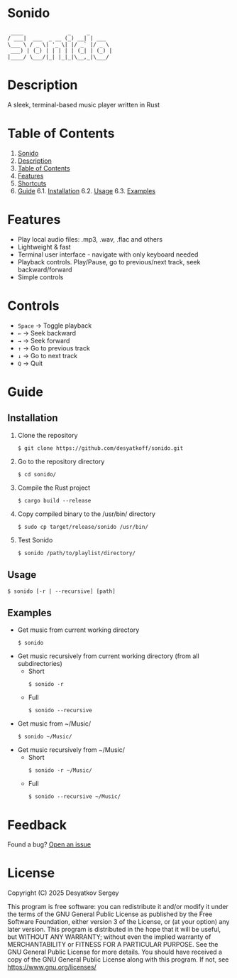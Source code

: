 # Sonido

```
 ____              _     _       
/ ___|  ___  _ __ (_) __| | ___  
\___ \ / _ \| '_ \| |/ _` |/ _ \ 
 ___) | (_) | | | | | (_| | (_) |
|____/ \___/|_| |_|_|\__,_|\___/
```


# Description

A sleek, terminal-based music player written in Rust


# Table of Contents

1. [Sonido](#sonido)
2. [Description](#description)
3. [Table of Contents](#table-of-contents)
4. [Features](#features)
5. [Shortcuts](#shortcuts)
6. [Guide](#guide)
    6.1. [Installation](#installation)
    6.2. [Usage](#usage)
    6.3. [Examples](#examples)


# Features

* Play local audio files: .mp3, .wav, .flac and others
* Lightweight & fast
* Terminal user interface - navigate with only keyboard needed
* Playback controls. Play/Pause, go to previous/next track, seek backward/forward
* Simple controls


# Controls

* `Space` -> Toggle playback
* `←` -> Seek backward
* `→` -> Seek forward
* `↑` -> Go to previous track
* `↓` -> Go to next track
* `Q` -> Quit


# Guide

## Installation

1. Clone the repository
    ```Shell
    $ git clone https://github.com/desyatkoff/sonido.git
    ```
2. Go to the repository directory
    ```Shell
    $ cd sonido/
    ```
3. Compile the Rust project
    ```Shell
    $ cargo build --release
    ```
4. Copy compiled binary to the /usr/bin/ directory
    ```Shell
    $ sudo cp target/release/sonido /usr/bin/
    ```
5. Test Sonido
    ```Shell
    $ sonido /path/to/playlist/directory/
    ```


## Usage

```Shell
$ sonido [-r | --recursive] [path]
```


## Examples

* Get music from current working directory
    ```Shell
    $ sonido
    ```
* Get music recursively from current working directory (from all subdirectories)
    + Short
        ```Shell
        $ sonido -r
        ```
    + Full
        ```Shell
        $ sonido --recursive
        ```
* Get music from ~/Music/
    ```Shell
    $ sonido ~/Music/
    ```
* Get music recursively from ~/Music/
    + Short
        ```Shell
        $ sonido -r ~/Music/
        ```
    + Full
        ```Shell
        $ sonido --recursive ~/Music/
        ```


# Feedback  

Found a bug? [Open an issue](https://github.com/desyatkoff/sonido/issues/new)


# License

Copyright (C) 2025 Desyatkov Sergey

This program is free software: you can redistribute it and/or modify it under the terms of the GNU General Public License as published by the Free Software Foundation, either version 3 of the License, or (at your option) any later version. This program is distributed in the hope that it will be useful, but WITHOUT ANY WARRANTY; without even the implied warranty of MERCHANTABILITY or FITNESS FOR A PARTICULAR PURPOSE. See the GNU General Public License for more details. You should have received a copy of the GNU General Public License along with this program. If not, see <https://www.gnu.org/licenses/>
